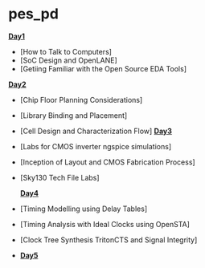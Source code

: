 # pes_pd


[**Day1**](https://github.com/KKiranR/Pes_pd/tree/main/day1)
- [How to Talk to Computers]
- [SoC Design and OpenLANE]
- [Getiing Familiar with the Open Source EDA Tools]
 
[**Day2**](https://github.com/KKiranR/Pes_pd/tree/main/day2)
- [Chip Floor Planning Considerations]
- [Library Binding and Placement]
- [Cell Design and Characterization Flow]
[**Day3**](https://github.com/KKiranR/Pes_pd/tree/main/day3)
- [Labs for CMOS inverter ngspice simulations]
- [Inception of Layout and CMOS Fabrication Process]
- [Sky130 Tech File Labs]
  
  [**Day4**](https://github.com/KKiranR/Pes_pd/tree/main/day4)
- [Timing Modelling using Delay Tables]
- [Timing Analysis with Ideal Clocks using OpenSTA]
- [Clock Tree Synthesis TritonCTS and Signal Integrity]
-  [**Day5**](https://github.com/KKiranR/Pes_pd/)

